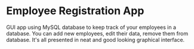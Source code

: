 # Employee Registration App
GUI app using MySQL database to keep track of your employees in a database. You can add new employees, edit their data, remove them from database.
It's all presented in neat and good looking graphical interface. 